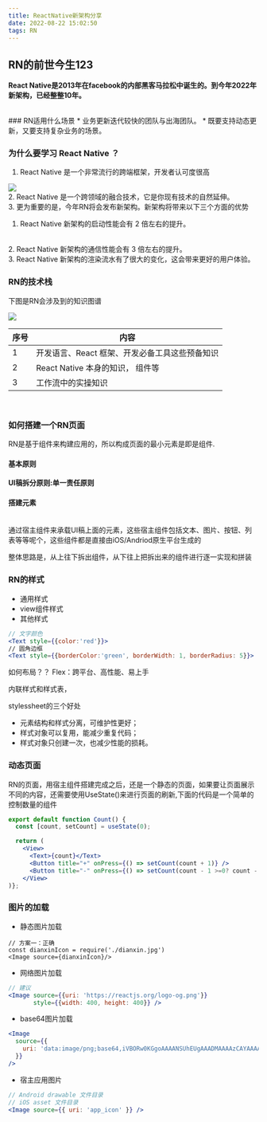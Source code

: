 ```yaml
---
title: ReactNative新架构分享
date: 2022-08-22 15:02:50
tags: RN
---
```


## RN的前世今生123
**React Native是2013年在facebook的内部黑客马拉松中诞生的。到今年2022年新架构，已经整整10年。**

<!-- more -->
<br/>
### RN适用什么场景
* 业务更新迭代较快的团队与出海团队。
* 既要支持动态更新，又要支持复杂业务的场景。
<br/>

### 为什么要学习 React Native ？

1. React Native 是一个非常流行的跨端框架，开发者认可度很高

![](https://static001.geekbang.org/resource/image/d7/50/d75660fb448113ba4279962f88bc7b50.png?wh=1920x760)
<br/>
2. React Native 是一个跨领域的融合技术，它是你现有技术的自然延伸。
<br/>
3. 更为重要的是，今年RN将会发布新架构。新架构将带来以下三个方面的优势
   1. React Native 新架构的启动性能会有 2 倍左右的提升。
   <br/>
   2. React Native 新架构的通信性能会有 3 倍左右的提升。
   <br/>
   3. React Native 新架构的渲染流水有了很大的变化，这会带来更好的用户体验。


### RN的技术栈
下图是RN会涉及到的知识图谱

![](https://static001.geekbang.org/resource/image/93/17/9396e0ecf7d24b0a7eb84be5445f4017.jpg?wh=1920x1869)

| 序号| 内容|
| - | - |
| 1 | 开发语言、React 框架、开发必备工具这些预备知识 |
| 2 | React Native 本身的知识， 组件等 |
| 3 | 工作流中的实操知识 |

<br/>

### 如何搭建一个RN页面

RN是基于组件来构建应用的，所以构成页面的最小元素是即是组件.
#### 基本原则
**UI稿拆分原则:单一责任原则**
#### 搭建元素
<br/>
通过宿主组件来承载UI稿上面的元素，这些宿主组件包括文本、图片、按钮、列表等等呢个，这些组件都是直接由iOS/Andriod原生平台生成的

整体思路是，从上往下拆出组件，从下往上把拆出来的组件进行逐一实现和拼装

### RN的样式

* 通用样式
* view组件样式
* 其他样式

```jsx
// 文字颜色
<Text style={{color:'red'}}>
// 圆角边框 
<Text style={{borderColor:'green', borderWidth: 1, borderRadius: 5}}>  
```

如何布局？？
Flex：跨平台、高性能、易上手

内联样式和样式表，

stylessheet的三个好处

* 元素结构和样式分离，可维护性更好；
* 样式对象可以复用，能减少重复代码； 
* 样式对象只创建一次，也减少性能的损耗。

### 动态页面
RN的页面，用宿主组件搭建完成之后，还是一个静态的页面，如果要让页面展示不同的内容，还需要使用UseState()来进行页面的刷新,下面的代码是一个简单的控制数量的组件
```jsx
export default function Count() {
  const [count, setCount] = useState(0);

  return (
    <View>
      <Text>{count}</Text>
      <Button title="+" onPress={() => setCount(count + 1)} />
      <Button title="-" onPress={() => setCount(count - 1 >=0? count - 1: 0)} />
    </View>
)};
```
### 图片的加载

* 静态图片加载 

```objc
// 方案一：正确
const dianxinIcon = require('./dianxin.jpg')
<Image source={dianxinIcon}/>
```
* 网络图片加载

```jsx
// 建议
<Image source={{uri: 'https://reactjs.org/logo-og.png'}}
       style={{width: 400, height: 400}} />
```

* base64图片加载 

```jsx
<Image
  source={{
    uri: 'data:image/png;base64,iVBORw0KGgoAAAANSUhEUgAAADMAAAAzCAYAAAA6oTAqAAAAEXRFWHRTb2Z0d2FyZQBwbmdjcnVzaEB1SfMAAABQSURBVGje7dSxCQBACARB+2/ab8BEeQNhFi6WSYzYLYudDQYGBgYGBgYGBgYGBgYGBgZmcvDqYGBgmhivGQYGBgYGBgYGBgYGBgYGBgbmQw+P/eMrC5UTVAAAAABJRU5ErkJggg=='
  }}
/>
```

* 宿主应用图片

```jsx
// Android drawable 文件目录
// iOS asset 文件目录
<Image source={{ uri: 'app_icon' }} />
```
